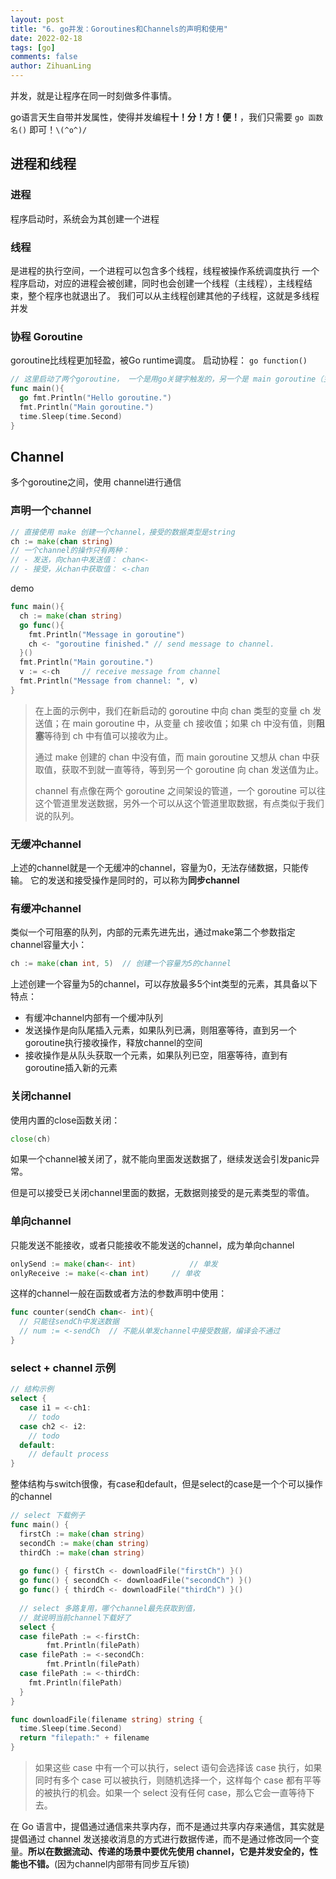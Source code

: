 ```yaml
---
layout: post
title: "6. go并发：Goroutines和Channels的声明和使用"
date: 2022-02-18
tags: [go]
comments: false
author: ZihuanLing
---
```


并发，就是让程序在同一时刻做多件事情。

go语言天生自带并发属性，使得并发编程**十！分！方！便！**，我们只需要 `go 函数名()` 即可！`\(^o^)/`

<!-- more -->

## 进程和线程

### 进程
程序启动时，系统会为其创建一个进程

### 线程
是进程的执行空间，一个进程可以包含多个线程，线程被操作系统调度执行
一个程序启动，对应的进程会被创建，同时也会创建一个线程（主线程），主线程结束，整个程序也就退出了。
我们可以从主线程创建其他的子线程，这就是多线程并发

### 协程 Goroutine
goroutine比线程更加轻盈，被Go runtime调度。
启动协程： `go function()`

```go
// 这里启动了两个goroutine， 一个是用go关键字触发的，另一个是 main goroutine（主线程）
func main(){
  go fmt.Println("Hello goroutine.")
  fmt.Println("Main goroutine.")
  time.Sleep(time.Second)
}
```

## Channel

多个goroutine之间，使用 channel进行通信

### 声明一个channel
```go
// 直接使用 make 创建一个channel，接受的数据类型是string
ch := make(chan string)
// 一个channel的操作只有两种：
// - 发送，向chan中发送值： chan<-
// - 接受，从chan中获取值： <-chan
```

demo

```go
func main(){
  ch := make(chan string)
  go func(){
    fmt.Println("Message in goroutine")
    ch <- "goroutine finished."	// send message to channel.
  }()
  fmt.Println("Main goroutine.")
  v := <-ch		// receive message from channel
  fmt.Println("Message from channel: ", v)
}
```

> 在上面的示例中，我们在新启动的 goroutine 中向 chan 类型的变量 ch 发送值；在 main goroutine 中，从变量 ch 接收值；如果 ch 中没有值，则**阻塞**等待到 ch 中有值可以接收为止。
>
> 通过 make 创建的 chan 中没有值，而 main goroutine 又想从 chan 中获取值，获取不到就一直等待，等到另一个 goroutine 向 chan 发送值为止。
>
> channel 有点像在两个 goroutine 之间架设的管道，一个 goroutine 可以往这个管道里发送数据，另外一个可以从这个管道里取数据，有点类似于我们说的队列。

### 无缓冲channel

上述的channel就是一个无缓冲的channel，容量为0，无法存储数据，只能传输。
它的发送和接受操作是同时的，可以称为**同步channel**

### 有缓冲channel

类似一个可阻塞的队列，内部的元素先进先出，通过make第二个参数指定channel容量大小：
```go
ch := make(chan int, 5)  // 创建一个容量为5的channel
```

上述创建一个容量为5的channel，可以存放最多5个int类型的元素，其具备以下特点：
- 有缓冲channel内部有一个缓冲队列
- 发送操作是向队尾插入元素，如果队列已满，则阻塞等待，直到另一个goroutine执行接收操作，释放channel的空间
- 接收操作是从队头获取一个元素，如果队列已空，阻塞等待，直到有goroutine插入新的元素 

### 关闭channel

使用内置的close函数关闭：

```go
close(ch)
```

如果一个channel被关闭了，就不能向里面发送数据了，继续发送会引发panic异常。

但是可以接受已关闭channel里面的数据，无数据则接受的是元素类型的零值。

### 单向channel

只能发送不能接收，或者只能接收不能发送的channel，成为单向channel

```go
onlySend := make(chan<- int)			// 单发
onlyReceive := make(<-chan int)		// 单收
```

这样的channel一般在函数或者方法的参数声明中使用：

```go
func counter(sendCh chan<- int){
  // 只能往sendCh中发送数据
  // num := <-sendCh  // 不能从单发channel中接受数据，编译会不通过
}
```

### select + channel 示例

```go
// 结构示例
select {
  case i1 = <-ch1:
  	// todo
  case ch2 <- i2:
  	// todo
  default:
  	// default process
}
```

整体结构与switch很像，有case和default，但是select的case是一个个可以操作的channel

```go
// select 下载例子
func main() {
  firstCh := make(chan string)
  secondCh := make(chan string)
  thirdCh := make(chan string)
  
  go func() { firstCh <- downloadFile("firstCh") }()
  go func() { secondCh <- downloadFile("secondCh") }()
  go func() { thirdCh <- downloadFile("thirdCh") }()
  
  // select 多路复用，哪个channel最先获取到值，
  // 就说明当前channel下载好了
  select {
  case filePath := <-firstCh:
    	fmt.Println(filePath)
  case filePath := <-secondCh:
    	fmt.Println(filePath)
  case filePath := <-thirdCh:
    fmt.Println(filePath)
  }
}

func downloadFile(filename string) string {
  time.Sleep(time.Second)
  return "filepath:" + filename
}
```

> 如果这些 case 中有一个可以执行，select 语句会选择该 case 执行，如果同时有多个 case 可以被执行，则随机选择一个，这样每个 case 都有平等的被执行的机会。如果一个 select 没有任何 case，那么它会一直等待下去。

在 Go 语言中，提倡通过通信来共享内存，而不是通过共享内存来通信，其实就是提倡通过 channel 发送接收消息的方式进行数据传递，而不是通过修改同一个变量。**所以在数据流动、传递的场景中要优先使用 channel，它是并发安全的，性能也不错。**(因为channel内部带有同步互斥锁)

